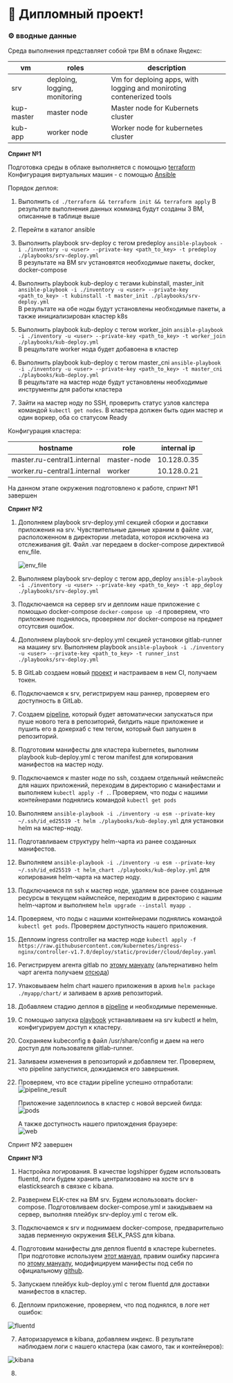 # 🎉 Дипломный проект!

### ⚙️ вводные данные  


Среда выполнения представляет собой три ВМ в облаке Яндекс:

|        vm        |                 roles               |                                           description                                     |
| ---------------- | ----------------------------------- | ----------------------------------------------------------------------------------------- |
| srv              | deploing, logging, monitoring       | Vm for deploing apps, with logging and moniroting contenerized tools                      |
| kup-master       | master node                         | Master node for Kubernets cluster                                                         |
| kub-app          | worker node                         | Worker node for kubernetes cluster                                                        |

**Спринт №1**

Подготовка среды в облаке выполняется с помощью [terraform](https://github.com/SergeyErshov/SF-Summory/tree/main/terraform)  
Конфигурация виртуальных машин - с помощью [Ansible](https://github.com/SergeyErshov/SF-Summory/tree/main/ansible)  

Порядок деплоя:  

1. Выполнить ```cd ./terraform && terraform init && terraform apply```
   В результате выполнения данных комманд будут созданы 3 ВМ, описанные в таблице выше  

2. Перейти в каталог ansible
   
3. Выполнить playbook srv-deploy с тегом predeploy ```ansible-playbook -i ./inventory -u <user> --private-key <path_to_key> -t predeploy ./playbooks/srv-deploy.yml```  
   В результате на ВМ srv установятся необходимые пакеты, docker, docker-compose  

4. Выполнить playbook kub-deploy с тегами kubinstall, master_init ```ansible-playbook -i ./inventory -u <user> --private-key <path_to_key> -t kubinstall -t master_init ./playbooks/srv-deploy.yml```  
   В результате на обе ноды будут установлены необходимые пакеты, а также инициализирован кластер k8s  

5. Выполнить playbook kub-deploy с тегом worker_join ```ansible-playbook -i ./inventory -u <user> --private-key <path_to_key> -t worker_join ./playbooks/kub-deploy.yml```  
   В рещультате worker нода будет добавоена в кластер  

6. Выполнить playbook kub-deploy с тегом master_cni ```ansible-playbook -i ./inventory -u <user> --private-key <path_to_key> -t master_cni ./playbooks/kub-deploy.yml```  
   В рещультате на мастер ноде будут установлены необходимые инструменты для работы кластера

7. Зайти на мастер ноду по SSH, проверить статус узлов калстера командой ```kubectl get nodes```. В кластера должен быть один мастер и один воркер, оба со статусом Ready  

Конфигурация кластера:  

| hostname | role | internal ip |
| ------------------ | ------------------------- | ------------------ |
| master.ru-central1.internal | master-node | 10.128.0.35 |
| worker.ru-central1.internal | worker      | 10.128.0.21 |

На данном этапе окружения подготовлено к работе, спринт №1 завершен

**Спринт №2**

1. Дополняем playbook srv-deploy.yml секцией сборки и доставки приложения на srv. Чувствительные данные храним в файле .var, расположенном в директории .metadata, котороя исключена
   из отслеживания git. Файл .var передаем в docker-compose директивой env_file.   

   ![env_file](https://github.com/SergeyErshov/SF-Summory/blob/main/RAW/1_env_file.png "env_file")  

2. Выполняем playbook srv-deploy с тегом app_deploy ```ansible-playbook -i ./inventory -u <user> --private-key <path_to_key> -t app_deploy ./playbooks/srv-deploy.yml```  
   
3. Подключаемся на сервер srv и деплоим наше приложение с помощью docker-compose ```docker-compose up -d``` проверяем, что приложение поднялось, проверяем лог docker-compose
   на предмет отсутсвия ошибок.  

4.  Дополняем playbook srv-deploy.yml секцией установки gitlab-runner на машину srv. Выполняем playbook ```ansible-playbook -i ./inventory -u <user> --private-key <path_to_key> -t runner_inst ./playbooks/srv-deploy.yml```  

5. В GitLab создаем новый [проект](https://gitlab.com/sf-devops32/fs-summury) и настраиваем в нем CI, получаем токен.    

6. Подключаемся к srv, регистрируем наш раннер, проверяем его доступность в GitLab.  

7. Создаем [pipeline](https://github.com/SergeyErshov/SF-Summory/blob/main/.gitlab-ci.yml), который будет автоматически запускаться при пуше нового тега в репозиторий, билдить наше     приложение и пушить его в докерхаб с тем тегом, который был запушен в репозиторий.  
   
8. Подготовим манифесты для кластера kubernetes, выполним playbook kub-deploy.yml с тегом manifest для копирования манифестов на мастер ноду.  
   
9. Подключаемся к master ноде по ssh, создаем отдельный неймспейс для наших приложений, переходим в директорию с манифестами и выполняем ```kubectl apply -f .```. Проверяем, что поды с нашими контейнерами поднялись командой ```kubectl get pods```   
    
10. Выполняем ```ansible-playbook -i ./inventory -u esm --private-key ~/.ssh/id_ed25519 -t helm ./playbooks/kub-deploy.yml``` для установки helm на мастер-ноду.  

11. Подготавливаем структуру helm-чарта из ранее созданных манифестов.  
    
12. Выполняем ```ansible-playbook -i ./inventory -u esm --private-key ~/.ssh/id_ed25519 -t helm_chart ./playbooks/kub-deploy.yml``` для копирования helm-чарта на мастер ноду.  

13. Подключаемся пл ssh к мастер ноде, удаляем все ранее созданные ресурсы в текущем наймспейсе, переходим в директорию с нашим helm-чартом и выполняем ```helm upgrade --install myapp .```  

14. Проверяем, что поды с нашими контейнерами поднялись командой ```kubectl get pods```. Проверяем доступность нашего приложения.
   
15. Деплоим ingress controller на мастер ноде ```kubectl apply -f https://raw.githubusercontent.com/kubernetes/ingress-nginx/controller-v1.7.0/deploy/static/provider/cloud/deploy.yaml```  

16. Регистрируем агента gitlab по [этому мануалу](https://docs.gitlab.com/ee/user/clusters/agent/install/index.html) (альтернативно helm чарт агента получаем [отсюда](https://cloud.yandex.com/en/docs/managed-kubernetes/operations/applications/gitlab-agent))  

17. Упаковываем helm chart нашего приложения в архив ```helm package ./myapp/chart/``` и заливаем в архив репозиторий.  

18. Добавляем стадию деплоя в [pipeline](https://gitlab.com/sf-devops32/fs-summury/-/blob/main/.gitlab-ci.yml) и необходимые переменные.  
    
19. С помощью запуска [playbook](https://github.com/SergeyErshov/SF-Summory/blob/main/ansible/playbooks/srv-deploy.yml) устанавливаем на srv kubectl и helm, конфигурируем доступ к кластеру.  
   
20. Сохраняем kubeconfig в файл /usr/share/config и даем на него доступ для пользователя gitlab-runner.  

21. Заливаем изменения в репозиторий и добавляем тег. Проверяем, что pipeline запустился, дожидаемся его завершения.  

22. Проверяем, что все стадии pipeline успешно отпработали:  
    ![pipeline_result](https://github.com/SergeyErshov/SF-Summory/blob/main/RAW/2_pipeline_result.png "pipeline_result")  

    Приложение задеплоилось в кластер с новой версией билда:  
    ![pods](https://github.com/SergeyErshov/SF-Summory/blob/main/RAW/3_pods.png "pods")  

    А также доступность нашего прилождения браузере:  
    ![web](https://github.com/SergeyErshov/SF-Summory/blob/main/RAW/4_myapp_web.png "web")

Спринт №2 завершен

**Спринт №3**

1. Настройка логирования. В качестве logshipper будем использовать fluentd, логи будем хранить централизовано на хосте srv в elasticksearch в связке с kibana.  

2. Развернем ELK-стек на ВМ srv. Будем использовать docker-compose. Подготовливаем docker-compose.yml и закидываем на сервер, выполняя плейбук srv-deploy.yml с тегом elk.  

3. Подключаемся к srv и поднимаем docker-compose, предварительно задав перменную окружения $ELK_PASS для kibana.  

4. Подготовим манифесты для деплоя fluentd в кластере kubernetes. При подготовке используем [этот мануал](https://mcs.mail.ru/docs/additionals/cases/cases-logs/case-fluentd), правим ошибку парсинга по [этому мануалу](https://ryanwilliams.blog/post/2021-04-17-logging-fluentd-and-aks/), модифицируем манифесты под себя по официальному [github](https://github.com/fluent/fluentd-kubernetes-daemonset).  

5. Запускаем плейбук kub-deploy.yml с тегом fluentd для доставки манифестов в кластер.  
   
6. Деплоим приложение, проверяем, что под поднялся, в логе нет ошибок:  
   
![fluentd](https://github.com/SergeyErshov/SF-Summory/blob/main/RAW/5_fluentd_pod.png "fluentd")  

7. Авторизаруемся в kibana, добавляем индекс. В результате наблюдаем логи с нашего кластера (как самого, так и контейнеров):  

![kibana](https://github.com/SergeyErshov/SF-Summory/blob/main/RAW/6_kibana.png "kibana")

8. 







